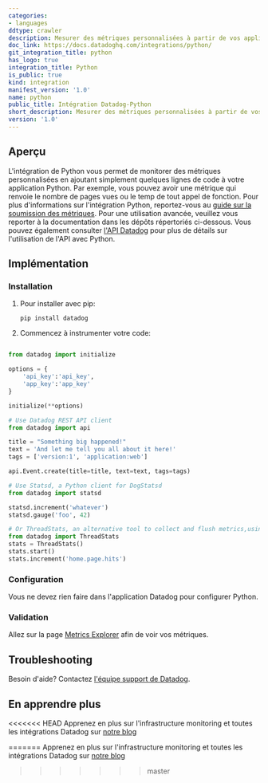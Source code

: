 ```yaml
---
categories:
- languages
ddtype: crawler
description: Mesurer des métriques personnalisées à partir de vos applications Python avec Datadogpy.
doc_link: https://docs.datadoghq.com/integrations/python/
git_integration_title: python
has_logo: true
integration_title: Python
is_public: true
kind: integration
manifest_version: '1.0'
name: python
public_title: Intégration Datadog-Python
short_description: Mesurer des métriques personnalisées à partir de vos applications Python avec Datadogpy.
version: '1.0'
---
```


## Aperçu
L'intégration de Python vous permet de monitorer des métriques personnalisées en ajoutant simplement quelques lignes de code à votre application Python. Par exemple, vous pouvez avoir une métrique qui renvoie le nombre de pages vues ou le temp de tout appel de fonction. Pour plus d'informations sur l'intégration Python, reportez-vous au [guide sur la soumission des métriques](/guides/metrics). Pour une utilisation avancée, veuillez vous reporter à la documentation dans les dépôts répertoriés ci-dessous. Vous pouvez également consulter [l'API Datadog](/api) pour plus de détails sur l'utilisation de l'API avec Python.

## Implémentation
### Installation

1.  Pour installer avec pip:

    ```
    pip install datadog
    ```

2.  Commencez à instrumenter votre code:

```python

from datadog import initialize

options = {
    'api_key':'api_key',
    'app_key':'app_key'
}

initialize(**options)

# Use Datadog REST API client
from datadog import api

title = "Something big happened!"
text = 'And let me tell you all about it here!'
tags = ['version:1', 'application:web']

api.Event.create(title=title, text=text, tags=tags)

# Use Statsd, a Python client for DogStatsd
from datadog import statsd

statsd.increment('whatever')
statsd.gauge('foo', 42)

# Or ThreadStats, an alternative tool to collect and flush metrics,using Datadog REST API
from datadog import ThreadStats
stats = ThreadStats()
stats.start()
stats.increment('home.page.hits')
```

### Configuration

Vous ne devez rien faire dans l'application Datadog pour configurer Python.

### Validation

Allez sur la page [Metrics Explorer](https://app.datadoghq.com/metric/explorer) afin de voir vos métriques.

## Troubleshooting
Besoin d'aide? Contactez  [l'équipe support de Datadog](http://docs.datadoghq.com/help/).

## En apprendre plus
<<<<<<< HEAD
Apprenez en plus sur l'infrastructure monitoring et toutes les intégrations Datadog sur [notre blog][5]

[1]: /guides/metrics
[2]: /api
[3]: https://app.datadoghq.com/metric/explorer
[4]: http://docs.datadoghq.com/help/
[5]: https://www.datadoghq.com/blog/
=======
Apprenez en plus sur l'infrastructure monitoring et toutes les intégrations Datadog sur [notre blog](https://www.datadoghq.com/blog/)
>>>>>>> master
